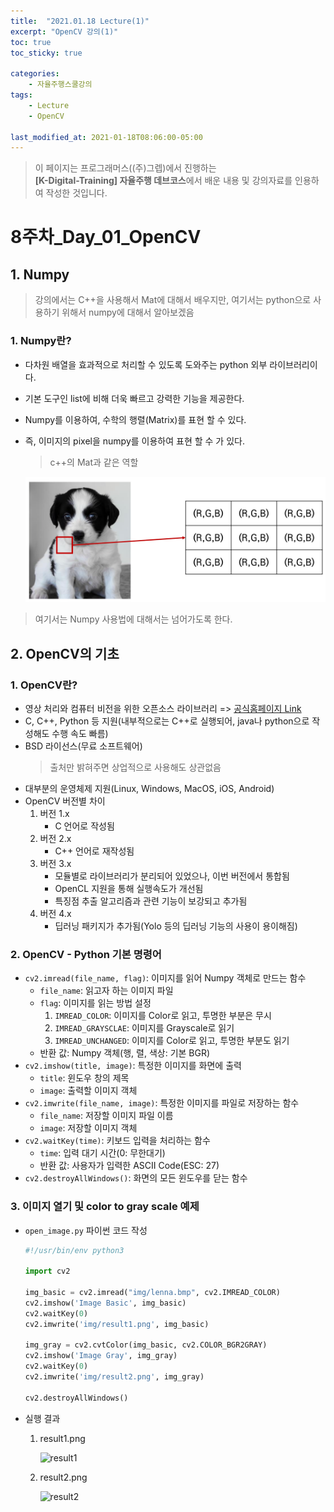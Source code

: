 ```yaml
---
title:  "2021.01.18 Lecture(1)"
excerpt: "OpenCV 강의(1)"
toc: true
toc_sticky: true

categories:
    - 자율주행스쿨강의
tags:
    - Lecture
    - OpenCV

last_modified_at: 2021-01-18T08:06:00-05:00
---
```


>이 페이지는 프로그래머스((주)그렙)에서 진행하는\
**[K-Digital-Training] 자율주행 데브코스**에서 배운 내용 및 강의자료를 인용하여 작성한 것입니다.

# 8주차_Day_01_OpenCV

## 1. Numpy
> 강의에서는 C++을 사용해서 Mat에 대해서 배우지만, 여기서는 python으로 사용하기 위해서 numpy에 대해서 알아보겠음

### 1. Numpy란?
- 다차원 배열을 효과적으로 처리할 수 있도록 도와주는 python 외부 라이브러리이다.
- 기본 도구인 list에 비해 더욱 빠르고 강력한 기능을 제공한다.
- Numpy를 이용하여, 수학의 행렬(Matrix)를 표현 할 수 있다.
- 즉, 이미지의 pixel을 numpy를 이용하여 표현 할 수 가 있다.
    > c++의 Mat과 같은 역할
    
    ![figure_01](/assets/images/programmers_imgs/week08_imgs/figure_01.png)

> 여기서는 Numpy 사용법에 대해서는 넘어가도록 한다.

## 2. OpenCV의 기초
### 1. OpenCV란?
- 영상 처리와 컴퓨터 비전을 위한 오픈소스 라이브러리 => [공식홈페이지 Link](https://opencv.org)
- C, C++, Python 등 지원(내부적으로는 C++로 실행되어, java나 python으로 작성해도 수행 속도 빠름)
- BSD 라이선스(무료 소프트웨어)
    > 출처만 밝혀주면 상업적으로 사용해도 상관없음
- 대부분의 운영체제 지원(Linux, Windows, MacOS, iOS, Android)
- OpenCV 버전별 차이
    1. 버전 1.x
        - C 언어로 작성됨
    2. 버전 2.x
        - C++ 언어로 재작성됨
    3. 버전 3.x
        - 모듈별로 라이브러리가 분리되어 있었으나, 이번 버전에서 통합됨
        - OpenCL 지원을 통해 실행속도가 개선됨
        - 특징점 추출 알고리즘과 관련 기능이 보강되고 추가됨
    4. 버전 4.x
        - 딥러닝 패키지가 추가됨(Yolo 등의 딥러닝 기능의 사용이 용이해짐)

### 2. OpenCV - Python 기본 명령어
- `cv2.imread(file_name, flag)`: 이미지를 읽어 Numpy 객체로 만드는 함수
    - `file_name`: 읽고자 하는 이미지 파일
    - `flag`: 이미지를 읽는 방법 설정
        1. `IMREAD_COLOR`: 이미지를 Color로 읽고, 투명한 부분은 무시
        2. `IMREAD_GRAYSCLAE`: 이미지를 Grayscale로 읽기
        3. `IMREAD_UNCHANGED`: 이미지를 Color로 읽고, 투명한 부분도 읽기
    - 반환 값: Numpy 객체(행, 렬, 색상: 기본 BGR)
- `cv2.imshow(title, image)`: 특정한 이미지를 화면에 출력
    - `title`: 윈도우 창의 제목
    - `image`: 출력할 이미지 객체
- `cv2.imwrite(file_name, image)`: 특정한 이미지를 파일로 저장하는 함수
    - `file_name`: 저장할 이미지 파일 이름
    - `image`: 저장할 이미지 객체
- `cv2.waitKey(time)`: 키보드 입력을 처리하는 함수
    - `time`: 입력 대기 시간(0: 무한대기)
    - 반환 값: 사용자가 입력한 ASCII Code(ESC: 27)
- `cv2.destroyAllWindows()`: 화면의 모든 윈도우를 닫는 함수

### 3. 이미지 열기 및 color to gray scale 예제
- `open_image.py` 파이썬 코드 작성
    ```python
    #!/usr/bin/env python3
    
    import cv2
    
    img_basic = cv2.imread("img/lenna.bmp", cv2.IMREAD_COLOR)
    cv2.imshow('Image Basic', img_basic)
    cv2.waitKey(0)
    cv2.imwrite('img/result1.png', img_basic)
    
    img_gray = cv2.cvtColor(img_basic, cv2.COLOR_BGR2GRAY)
    cv2.imshow('Image Gray', img_gray)
    cv2.waitKey(0)
    cv2.imwrite('img/result2.png', img_gray)
    
    cv2.destroyAllWindows()
    ```

- 실행 결과
    1. result1.png
        
        ![result1](/assets/images/programmers_imgs/week08_imgs/result1.png)

    2. result2.png

        ![result2](/assets/images/programmers_imgs/week08_imgs/result2.png)
